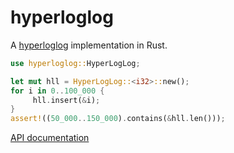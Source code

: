 # hyperloglog

A [hyperloglog](https://en.wikipedia.org/wiki/HyperLogLog) implementation in Rust.

```rust
use hyperloglog::HyperLogLog;

let mut hll = HyperLogLog::<i32>::new();
for i in 0..100_000 {
     hll.insert(&i);
}
assert!((50_000..150_000).contains(&hll.len()));
```

[API documentation](https://vivienm.github.io/rust-hyperloglog/hyperloglog/index.html)
